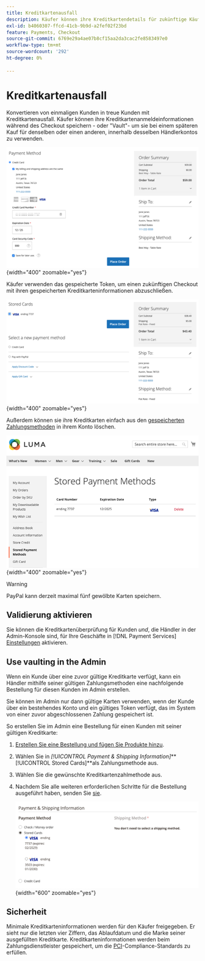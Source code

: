 ```yaml
---
title: Kreditkartenausfall
description: Käufer können ihre Kreditkartendetails für zukünftige Käufe einbehalten (speichern).
exl-id: b4060307-ffcd-41cb-9b9d-a2fef02f23bd
feature: Payments, Checkout
source-git-commit: 6769e29a4ae07b8cf15aa2da3cac2fe8583497e0
workflow-type: tm+mt
source-wordcount: '292'
ht-degree: 0%

---
```


# Kreditkartenausfall

Konvertieren von einmaligen Kunden in treue Kunden mit Kreditkartenausfall. Käufer können ihre Kreditkartenanmeldeinformationen während des Checkout speichern - oder &quot;Vault&quot;- um sie bei einem späteren Kauf für denselben oder einen anderen, innerhalb desselben Händlerkontos zu verwenden.

![Nimm ihre Kreditkarte für die spätere Verwendung ab](assets/save-card-for-later.png){width="400" zoomable="yes"}

Käufer verwenden das gespeicherte Token, um einen zukünftigen Checkout mit ihren gespeicherten Kreditkarteninformationen abzuschließen.

![Verwenden Sie gespeicherte Anmeldeinformationen für zukünftigen Kauf](assets/use-stored-card.png){width="400" zoomable="yes"}

Außerdem können sie ihre Kreditkarten einfach aus den [gespeicherten Zahlungsmethoden](https://docs.magento.com/user-guide/customers/account-dashboard-stored-payment-methods.html) in ihrem Konto löschen.

![In meinem Konto gespeicherte Zahlungsmethoden](assets/stored-payment-methods.png){width="400" zoomable="yes"}

>[!WARNING]
>
>PayPal kann derzeit maximal fünf gewölbte Karten speichern.

## Validierung aktivieren

Sie können die Kreditkartenüberprüfung für Kunden _und_, die Händler in der Admin-Konsole sind, für Ihre Geschäfte in [!DNL Payment Services] [Einstellungen](settings.md#card-vaulting) aktivieren.

## Use vaulting in the Admin

Wenn ein Kunde über eine zuvor gültige Kreditkarte verfügt, kann ein Händler mithilfe seiner gültigen Zahlungsmethoden eine nachfolgende Bestellung für diesen Kunden im Admin erstellen.

Sie können im Admin nur dann gültige Karten verwenden, wenn der Kunde über ein bestehendes Konto und ein gültiges Token verfügt, das im System von einer zuvor abgeschlossenen Zahlung gespeichert ist.

So erstellen Sie im Admin eine Bestellung für einen Kunden mit seiner gültigen Kreditkarte:

1. [Erstellen Sie eine Bestellung und fügen Sie Produkte hinzu](https://experienceleague.adobe.com/docs/commerce-admin/stores-sales/point-of-purchase/assist/customer-account-create-order.html).
1. Wählen Sie in _[!UICONTROL Payment & Shipping Information]_**[!UICONTROL Stored Cards]**als Zahlungsmethode aus.
1. Wählen Sie die gewünschte Kreditkartenzahlmethode aus.
1. Nachdem Sie alle weiteren erforderlichen Schritte für die Bestellung ausgeführt haben, senden Sie [sie](https://experienceleague.adobe.com/docs/commerce-admin/stores-sales/point-of-purchase/assist/customer-account-create-order.html?lang=en#step-3%3A-submit-the-order).

   ![Verwenden Sie eine gültige Kreditkarte in Admin für den Kunden](assets/admin-vaultedcard.png){width="600" zoomable="yes"}

## Sicherheit

Minimale Kreditkarteninformationen werden für den Käufer freigegeben. Er sieht nur die letzten vier Ziffern, das Ablaufdatum und die Marke seiner ausgefüllten Kreditkarte. Kreditkarteninformationen werden beim Zahlungsdienstleister gespeichert, um die [PCI](security.md#PCI-compliance)-Compliance-Standards zu erfüllen.
